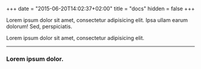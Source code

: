+++
date = "2015-06-20T14:02:37+02:00"
title = "docs"
hidden = false
+++

Lorem ipsum dolor sit amet, consectetur adipisicing elit. Ipsa ullam earum dolorum! Sed, perspiciatis.

Lorem ipsum dolor sit amet, consectetur adipisicing elit.

***

### Lorem ipsum dolor.
